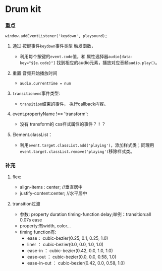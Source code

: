 # Drum kit

### 重点

```
window.addEventListener('keydown', playsound);
```


1. 通过 按键事件`keydown`事件类型 触发函数，
	- 利用每个按键的`event.code`值，和 属性选择器`audio[data-key="${e.code}"]` 找到相应的audio元素，播放对应音频`audio.play()`。

2. 重置 音频开始播放时间 
	- `audio.currentTime = num`
3. `transitionend`事件类型:  
	- `transition`结束的事件，  执行callback内容。
4. event.propertyName !== 'transform':   
	- 没有 transform的 css样式属性的事件？！？
5. Element.classList： 
	- 利用`event.target.classList.add('playing')`，添加样式类；同理用`event.target.classList.remove('playing')`移除样式类。

### 补充

1. flex:
	- align-items : center; //垂直居中
	- justify-content:center; //水平居中

2. transition过渡 
	- 参数: property duration timing-function delay;举例：transition:all 0.07s ease
	- property:有width, color...
	- timing function有:
		- ease：          cubic-bezier(0.25, 0.1, 0.25, 1.0)
		- liner    ：     cubic-bezier(0.0, 0.0, 1.0, 1.0)
		- ease-in      ： cubic-bezier(0.42, 0.0, 1.0, 1.0)
		- ease-out     ： cubic-bezier(0.0, 0.0, 0.58, 1.0)
		- ease-in-out ：  cubic-bezier(0.42, 0.0, 0.58, 1.0)
